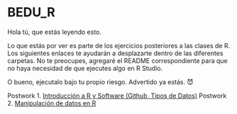 # BEDU_R
Hola tú, que estás leyendo esto.

Lo que estás por ver es parte de los ejercicios posteriores a las clases de R. Los siguientes enlaces te ayudarán a desplazarte dentro de las diferentes carpetas. 
No te preocupes, agregaré el README correspondiente para que no haya necesidad de que ejecutes algo en R Studio. 

O bueno, ejecutalo bajo tu propio riesgo. Advertido ya estás. :smiling_imp:

Postwork 1. [Introducción a R y Software (Github, Tipos de Datos)](https://github.com/CrisTafRos/BEDU_R/tree/main/Postwork%201)
Postwork 2. [Manipulación de datos en R](https://github.com/CrisTafRos/BEDU_R/tree/main/Postwork%202)
